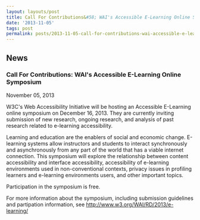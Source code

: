 ```yaml
---
layout: layouts/post
title: Call For Contributions&#58; WAI's Accessible E-Learning Online Symposium
date: '2013-11-05'
tags: post
permalink: posts/2013-11-05-call-for-contributions-wai-accessible-e-learning-online-symposium.html
---
```

<article class="floe-content floe-news-item">
                <h2> News </h2>
                <h3>Call For Contributions: WAI's Accessible E-Learning Online Symposium</h3>
                <time class="floe-date" datetime="2013-11-05">November 05, 2013</time>
                <p>
                    W3C's Web Accessibility Initiative will be hosting an Accessible E-Learning
                    online symposium on December 16, 2013. They are currently inviting submission of
                    new research, ongoing research, and analysis of past research related to e-learning accessibility.
                </p>
                <p>
                    Learning and education are the enablers of social and economic change. E-learning
                    systems allow instructors and students to interact synchronously and asynchronously
                    from any part of the world that has a viable internet connection. This symposium will
                    explore the relationship between content accessibility and interface accessibility,
                    accessibility of e-learning environments used in non-conventional contexts,
                    privacy issues in profiling learners and e-learning environments users, and other important topics.
                </p>
                <p>
                    Participation in the symposium is free.
                </p>
                <p>
                    For more information about the symposium, including submission guidelines and partipation information, see
                    <a title="http://www.w3.org/WAI/RD/2013/e-learning/" href="http://www.w3.org/WAI/RD/2013/e-learning/">http://www.w3.org/WAI/RD/2013/e-learning/</a>
                </p>
            </article>
